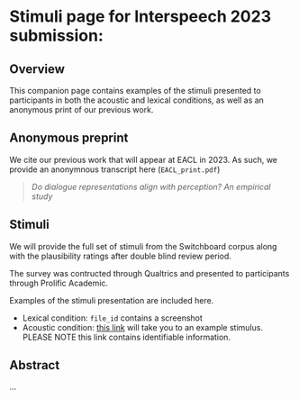 # Stimuli page for Interspeech 2023 submission:

## Overview
This companion page contains examples of the stimuli presented to participants in both the acoustic and lexical conditions, as well as an anonymous print of our previous work. 

## Anonymous preprint
We cite our previous work that will appear at EACL in 2023. As such, we provide an anonymnous transcript here (`EACL_print.pdf`)
> _Do dialogue representations align with perception? An empirical study_

## Stimuli 
We will provide the full set of stimuli from the Switchboard corpus along with the plausibility ratings after double blind review period. 

The survey was contructed through Qualtrics and presented to participants through Prolific Academic. 

Examples of the stimuli presentation are included here.
- Lexical condition: `file_id` contains a screenshot
- Acoustic condition: [this link](https://edinburghinformatics.eu.qualtrics.com/jfe/form/SV_cBg4zwtjHYAlZB4) will take you to an example stimulus. PLEASE NOTE this link contains identifiable information. 

## Abstract
...
